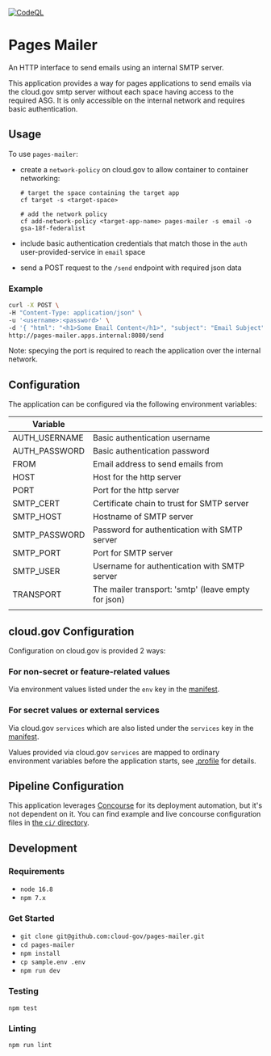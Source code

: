 [![CodeQL](https://github.com/cloud-gov/pages-mailer/actions/workflows/codeql-analysis.yml/badge.svg)](https://github.com/cloud-gov/pages-mailer/actions/workflows/codeql-analysis.yml)

# Pages Mailer

An HTTP interface to send emails using an internal SMTP server.

This application provides a way for pages applications to send emails via the cloud.gov smtp server
without each space having access to the required ASG. It is only accessible on the internal network
and requires basic authentication.

## Usage

To use `pages-mailer`:
- create a `network-policy` on cloud.gov to allow container to container networking:

  ```
  # target the space containing the target app
  cf target -s <target-space>

  # add the network policy
  cf add-network-policy <target-app-name> pages-mailer -s email -o gsa-18f-federalist
  ```
- include basic authentication credentials that match those in the `auth` user-provided-service in
`email` space
- send a POST request to the `/send` endpoint with required json data

### Example
```bash
curl -X POST \
-H "Content-Type: application/json" \
-u '<username>:<password>' \
-d '{ "html": "<h1>Some Email Content</h1>", "subject": "Email Subject", "to": ["hello@agency.gov"] }' \
http://pages-mailer.apps.internal:8080/send
```
Note: specying the port is required to reach the application over the internal network.

## Configuration

The application can be configured via the following environment variables:

| Variable                         |                                                             |
| ---------------------------------|-------------------------------------------------------------|
| AUTH_USERNAME                    | Basic authentication username                               |
| AUTH_PASSWORD                    | Basic authentication password                               |
| FROM                             | Email address to send emails from                           |
| HOST                             | Host for the http server                                    |
| PORT                             | Port for the http server                                    |
| SMTP_CERT                        | Certificate chain to trust for SMTP server                  |
| SMTP_HOST                        | Hostname of SMTP server                                     |
| SMTP_PASSWORD                    | Password for authentication with SMTP server                |
| SMTP_PORT                        | Port for SMTP server                                        |
| SMTP_USER                        | Username for authentication with SMTP server                |
| TRANSPORT                        | The mailer transport: 'smtp' (leave empty for json)         |
|                                  |                                                             |

## cloud.gov Configuration

Configuration on cloud.gov is provided 2 ways:
### For non-secret or feature-related values
Via environment values listed under the `env` key in the [manifest](manifest.yml).

### For secret values or external services
Via cloud.gov `services` which are also listed under the `services` key in the [manifest](manifest.yml).

Values provided via cloud.gov `services` are mapped to ordinary environment variables before the application starts, see [.profile](.profile) for details.

## Pipeline Configuration

This application leverages [Concourse](https://concourse-ci.org) for its deployment
automation, but it's not dependent on it. You can find example and live
concourse configuration files in [the `ci/` directory](/ci).

## Development

### Requirements
- `node 16.8`
- `npm 7.x`

### Get Started
- `git clone git@github.com:cloud-gov/pages-mailer.git`
- `cd pages-mailer`
- `npm install`
- `cp sample.env .env`
- `npm run dev`

### Testing
`npm test`

### Linting
`npm run lint`

